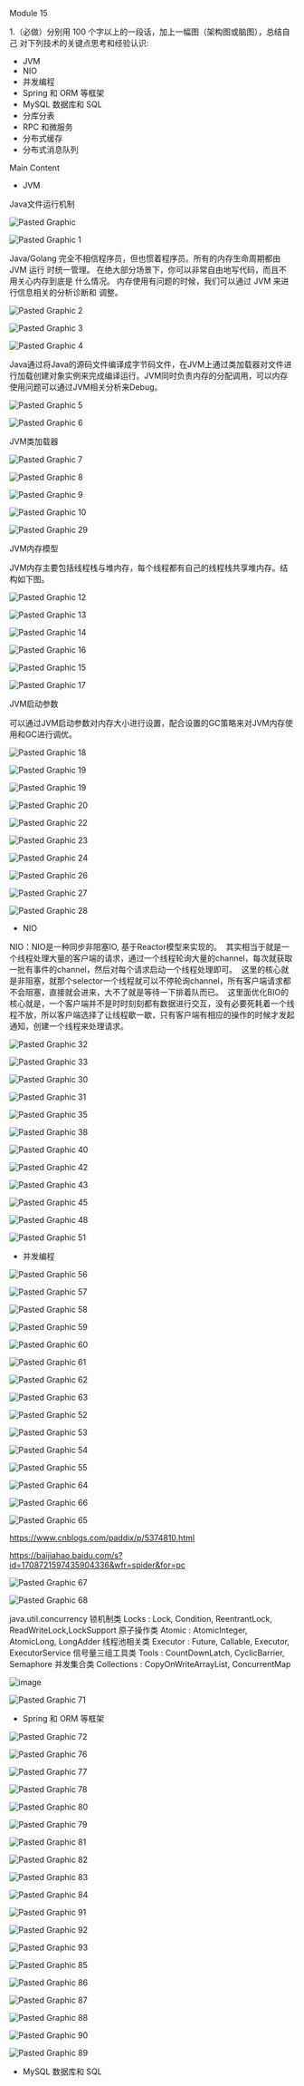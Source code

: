 Module 15

1.（必做）分别用 100 个字以上的一段话，加上一幅图（架构图或脑图），总结自己 对下列技术的关键点思考和经验认识:
* JVM
* NIO
* 并发编程
* Spring 和 ORM 等框架
* MySQL 数据库和 SQL
* 分库分表
* RPC 和微服务
* 分布式缓存
* 分布式消息队列

   
Main Content  
   

* JVM

Java文件运行机制

![Pasted Graphic](https://user-images.githubusercontent.com/10376496/184531711-d6c73ba1-d9bf-4c43-9572-47a66be0aa23.jpg)

![Pasted Graphic 1](https://user-images.githubusercontent.com/10376496/184531716-fe42d6ce-4ad9-4716-871f-555890568ed2.jpg)


Java/Golang 完全不相信程序员，但也惯着程序员。所有的内存生命周期都由 JVM 运行 时统一管理。 在绝大部分场景下，你可以非常自由地写代码，而且不用关心内存到底是 什么情况。 内存使用有问题的时候，我们可以通过 JVM 来进行信息相关的分析诊断和 调整。 

![Pasted Graphic 2](https://user-images.githubusercontent.com/10376496/184531718-1b6799e2-411e-4dda-95c4-edffb90fe668.jpg)

![Pasted Graphic 3](https://user-images.githubusercontent.com/10376496/184531723-23706376-b967-47f8-8b92-2f33c0fd92f6.jpg)

![Pasted Graphic 4](https://user-images.githubusercontent.com/10376496/184531725-541f2604-029d-463b-9d2b-07b6d4a16ac7.jpg)


Java通过将Java的源码文件编译成字节码文件，在JVM上通过类加载器对文件进行加载创建对象实例来完成编译运行。JVM同时负责内存的分配调用，可以内存使用问题可以通过JVM相关分析来Debug。

![Pasted Graphic 5](https://user-images.githubusercontent.com/10376496/184531730-94a1b22f-7de7-4875-8adc-ab408eb72fd5.jpg)

![Pasted Graphic 6](https://user-images.githubusercontent.com/10376496/184531733-4667ec6b-3ce2-45cc-b1f0-f5b600ea893b.jpg)


JVM类加载器

![Pasted Graphic 7](https://user-images.githubusercontent.com/10376496/184531735-c687b381-6160-4932-9a7f-5fd56be219fa.jpg)

![Pasted Graphic 8](https://user-images.githubusercontent.com/10376496/184531742-4f4da0bf-f034-4de1-b469-605a6d29ba80.jpg)

![Pasted Graphic 9](https://user-images.githubusercontent.com/10376496/184532217-dff28af9-5089-4598-9962-c5858cb32354.jpg)

![Pasted Graphic 10](https://user-images.githubusercontent.com/10376496/184532238-82391986-f81d-425c-8327-f6d2d8cb6c53.jpg)

![Pasted Graphic 29](https://user-images.githubusercontent.com/10376496/184532262-4ce75001-a8fd-43be-a638-88ebfa27a7f4.jpg)



JVM内存模型

JVM内存主要包括线程栈与堆内存，每个线程都有自己的线程栈共享堆内存。结构如下图。

![Pasted Graphic 12](https://user-images.githubusercontent.com/10376496/184532274-f9c4cabb-a3f4-49b4-b3b3-f5dd93fe3fed.jpg)

![Pasted Graphic 13](https://user-images.githubusercontent.com/10376496/184532280-faa5501b-93aa-4427-b0bf-69327b1d6c6e.jpg)

![Pasted Graphic 14](https://user-images.githubusercontent.com/10376496/184532287-deccdee8-e423-4228-93a8-63e162670cdb.jpg)

![Pasted Graphic 16](https://user-images.githubusercontent.com/10376496/184532291-5a565d0f-8862-49b4-94fa-d4195e153d2f.jpg)

![Pasted Graphic 15](https://user-images.githubusercontent.com/10376496/184532297-a98d926d-3dcf-4cc9-aded-2ad54cf9c0dd.jpg)

![Pasted Graphic 17](https://user-images.githubusercontent.com/10376496/184532302-0f76554e-b84b-4ef1-86af-b648cdb9e13f.jpg)



JVM启动参数

可以通过JVM启动参数对内存大小进行设置，配合设置的GC策略来对JVM内存使用和GC进行调优。


![Pasted Graphic 18](https://user-images.githubusercontent.com/10376496/184532306-c1fc90da-60c1-4a6d-87a6-2747fc42541e.jpg)

![Pasted Graphic 19](https://user-images.githubusercontent.com/10376496/184532312-2a20f4d4-d8db-461e-83d2-0c622f0ea3c5.jpg)

![Pasted Graphic 19](https://user-images.githubusercontent.com/10376496/184532317-dc446e05-9e34-4469-972d-7432ae738c7a.jpg)

![Pasted Graphic 20](https://user-images.githubusercontent.com/10376496/184532323-ea1545a1-518e-46e8-9457-c97a1696bba7.jpg)

![Pasted Graphic 22](https://user-images.githubusercontent.com/10376496/184532328-44585c0f-bc01-4f26-a397-ea7d75176d06.jpg)

![Pasted Graphic 23](https://user-images.githubusercontent.com/10376496/184532332-cf5b29f0-1358-43e5-adaa-adbc0610fa1c.jpg)

![Pasted Graphic 24](https://user-images.githubusercontent.com/10376496/184532336-dd9e5f33-35f6-47bc-a020-d6c6b162f01b.jpg)

![Pasted Graphic 26](https://user-images.githubusercontent.com/10376496/184532339-b616905b-3a17-447b-a1da-2811a1a22ddc.jpg)

![Pasted Graphic 27](https://user-images.githubusercontent.com/10376496/184532341-17a2cf35-c77e-4a9e-a4f9-40f9ec8ca565.jpg)

![Pasted Graphic 28](https://user-images.githubusercontent.com/10376496/184532347-5800b54a-0894-4dc6-a52e-c49e8b846201.jpg)



* NIO


NIO：NIO是一种同步非阻塞IO, 基于Reactor模型来实现的。
 其实相当于就是一个线程处理大量的客户端的请求，通过一个线程轮询大量的channel，每次就获取一批有事件的channel，然后对每个请求启动一个线程处理即可。
 这里的核心就是非阻塞，就那个selector一个线程就可以不停轮询channel，所有客户端请求都不会阻塞，直接就会进来，大不了就是等待一下排着队而已。
 这里面优化BIO的核心就是，一个客户端并不是时时刻刻都有数据进行交互，没有必要死耗着一个线程不放，所以客户端选择了让线程歇一歇，只有客户端有相应的操作的时候才发起通知，创建一个线程来处理请求。
 
 ![Pasted Graphic 32](https://user-images.githubusercontent.com/10376496/184534380-5b380059-325e-4cd9-a034-a7bf32768277.jpg)


![Pasted Graphic 33](https://user-images.githubusercontent.com/10376496/184534382-f6a35f33-804a-4661-9e49-de5310cab5d9.jpg)


![Pasted Graphic 30](https://user-images.githubusercontent.com/10376496/184534388-099a0541-f8ef-401f-9ab2-af54910a940a.jpg)


![Pasted Graphic 31](https://user-images.githubusercontent.com/10376496/184534391-4368c381-48d5-40fc-8bb7-39d6b7dff230.jpg)


![Pasted Graphic 35](https://user-images.githubusercontent.com/10376496/184534397-5300498a-b46c-4487-ae29-7101c153742e.jpg)

![Pasted Graphic 38](https://user-images.githubusercontent.com/10376496/184534403-af0daedb-fe6f-4399-bbfd-612ddb94d9e7.jpg)

![Pasted Graphic 40](https://user-images.githubusercontent.com/10376496/184534409-0ba502b1-01b8-46c9-81c2-b5f93374227f.jpg)

![Pasted Graphic 42](https://user-images.githubusercontent.com/10376496/184534415-49a1bc73-df8f-49b5-83ce-c5b904604f28.jpg)

![Pasted Graphic 43](https://user-images.githubusercontent.com/10376496/184534417-5e93ca97-f74c-4b90-9375-4712d484e2ad.jpg)

![Pasted Graphic 45](https://user-images.githubusercontent.com/10376496/184534420-590e3820-591e-486b-b24c-603c38ca88c9.jpg)

![Pasted Graphic 48](https://user-images.githubusercontent.com/10376496/184534424-6ca17b57-85ae-44f4-806c-40665ad5ab8d.jpg)

![Pasted Graphic 51](https://user-images.githubusercontent.com/10376496/184534505-d7d65079-061b-4581-b83b-653f9738f08e.jpg)


* 并发编程

![Pasted Graphic 56](https://user-images.githubusercontent.com/10376496/184535029-f4800e54-feee-4756-9627-65aa55fd8fba.jpg)

![Pasted Graphic 57](https://user-images.githubusercontent.com/10376496/184535035-f98fe439-33eb-473d-899a-f6710a2c5aa3.jpg)

![Pasted Graphic 58](https://user-images.githubusercontent.com/10376496/184535037-03d8ccd2-f8ac-4f32-8273-372ead4a5c73.jpg)

![Pasted Graphic 59](https://user-images.githubusercontent.com/10376496/184535048-9f46cdb8-c937-4771-8c64-b1309f13d43b.jpg)

![Pasted Graphic 60](https://user-images.githubusercontent.com/10376496/184535042-dbd481d0-0425-413e-b262-eb7b59d362a1.jpg)

![Pasted Graphic 61](https://user-images.githubusercontent.com/10376496/184535055-160b62b1-2042-4174-b44e-7b2a7956726e.jpg)

![Pasted Graphic 62](https://user-images.githubusercontent.com/10376496/184535069-d0fbd991-a1c8-474b-85fc-a022f746bb29.jpg)

![Pasted Graphic 63](https://user-images.githubusercontent.com/10376496/184535070-17bd0011-a091-4109-a35e-2e71d6c8ce7d.jpg)


![Pasted Graphic 52](https://user-images.githubusercontent.com/10376496/184535076-9178d563-157d-450e-907a-b6f1f3eb9389.jpg)

![Pasted Graphic 53](https://user-images.githubusercontent.com/10376496/184535081-35d7e63a-2cc8-4eaa-8176-7cda1fde54ea.jpg)

![Pasted Graphic 54](https://user-images.githubusercontent.com/10376496/184535086-b9c99d32-bbfe-483e-99c4-39024d1b7705.jpg)

![Pasted Graphic 55](https://user-images.githubusercontent.com/10376496/184535091-56c5545a-3321-4bd5-aaf3-30c0709e0605.jpg)

![Pasted Graphic 64](https://user-images.githubusercontent.com/10376496/184535097-43156ff8-a43f-40d9-a955-24ab547bfb39.jpg)

![Pasted Graphic 66](https://user-images.githubusercontent.com/10376496/184535101-9879b76e-e91a-4ccc-9fc2-f260293df3c3.jpg)

![Pasted Graphic 65](https://user-images.githubusercontent.com/10376496/184535106-74cf03f1-0e99-4eee-b624-f25f4c6c65dd.jpg)


https://www.cnblogs.com/paddix/p/5374810.html

https://baijiahao.baidu.com/s?id=1708721597435904336&wfr=spider&for=pc

![Pasted Graphic 67](https://user-images.githubusercontent.com/10376496/184535119-92f21431-3089-4460-8c1c-e14585e49262.jpg)

![Pasted Graphic 68](https://user-images.githubusercontent.com/10376496/184535124-bcf9f246-a02f-4ca5-bd46-800c475bde0d.jpg)


java.util.concurrency 
锁机制类 Locks : Lock, Condition, ReentrantLock, ReadWriteLock,LockSupport 
原子操作类 Atomic : AtomicInteger, AtomicLong, LongAdder 
线程池相关类 Executor : Future, Callable, Executor, ExecutorService 
信号量三组工具类 Tools : CountDownLatch, CyclicBarrier, Semaphore 
并发集合类 Collections : CopyOnWriteArrayList, ConcurrentMap

![image](https://user-images.githubusercontent.com/10376496/184535788-fde367cb-0069-4890-a7ff-a28ba7b8104d.png)

![Pasted Graphic 71](https://user-images.githubusercontent.com/10376496/184535796-06361e0f-1071-4340-ae51-932f989551b8.jpg)


* Spring 和 ORM 等框架

![Pasted Graphic 72](https://user-images.githubusercontent.com/10376496/184535799-f4932a4f-7843-4050-9c31-e94a0c0bac41.jpg)

![Pasted Graphic 76](https://user-images.githubusercontent.com/10376496/184535802-b99f0525-0db0-44a8-8b21-c00483f19fd7.jpg)

![Pasted Graphic 77](https://user-images.githubusercontent.com/10376496/184535807-6e0f778d-3bb4-42e0-b96b-5fc64b00bf8c.jpg)

![Pasted Graphic 78](https://user-images.githubusercontent.com/10376496/184535810-b09e2032-9ded-411a-b723-7af2a1db2618.jpg)

![Pasted Graphic 80](https://user-images.githubusercontent.com/10376496/184535812-fcffb94c-e402-4c52-94fb-2afd7a7f6a50.jpg)

![Pasted Graphic 79](https://user-images.githubusercontent.com/10376496/184535814-f5a8f981-6802-4487-894c-a02e20a9e875.jpg)

![Pasted Graphic 81](https://user-images.githubusercontent.com/10376496/184535817-7c49dc6d-e475-42cd-b8e9-de713f4a8830.jpg)

![Pasted Graphic 82](https://user-images.githubusercontent.com/10376496/184535822-c6e4c809-034b-49bc-bf99-d19028a72e14.jpg)

![Pasted Graphic 83](https://user-images.githubusercontent.com/10376496/184535826-8439e7de-b9fa-49ba-9b77-25904b9515c6.jpg)

![Pasted Graphic 84](https://user-images.githubusercontent.com/10376496/184535829-80ec19a5-fbaf-4112-bd63-618b31d044bb.jpg)

![Pasted Graphic 91](https://user-images.githubusercontent.com/10376496/184535839-1b3f0d81-f319-40e8-adb0-c347bb77ac4e.jpg)

![Pasted Graphic 92](https://user-images.githubusercontent.com/10376496/184535840-6d8db8d1-7db5-471e-bd75-a3ad622b924c.jpg)

![Pasted Graphic 93](https://user-images.githubusercontent.com/10376496/184535841-7d81fecd-b496-4fd8-b618-6c9bd4ed5c74.jpg)

![Pasted Graphic 85](https://user-images.githubusercontent.com/10376496/184535845-472a22ea-4772-44e4-b477-b663a4486e98.jpg)

![Pasted Graphic 86](https://user-images.githubusercontent.com/10376496/184535846-22288ccb-60b2-4f10-bb1b-23bef60bb49b.jpg)

![Pasted Graphic 87](https://user-images.githubusercontent.com/10376496/184535848-dd1bcb7f-3656-4640-835a-9ad243446b09.jpg)

![Pasted Graphic 88](https://user-images.githubusercontent.com/10376496/184535849-e49045d3-ebd0-4603-81d2-a85319efb1b1.jpg)

![Pasted Graphic 90](https://user-images.githubusercontent.com/10376496/184535850-a9c3df16-cc14-4132-b5b1-4e0c7865af4f.jpg)

![Pasted Graphic 89](https://user-images.githubusercontent.com/10376496/184535853-b7ad9282-75c0-4048-9af1-bec7e25a7353.jpg)


* MySQL 数据库和 SQL




